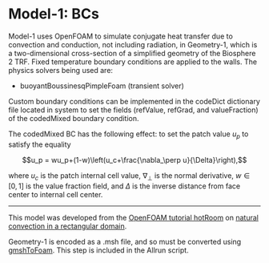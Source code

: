 # Model-1: BCs
Model-1 uses OpenFOAM to simulate conjugate heat transfer due to convection and conduction, not including radiation, in Geometry-1, which is a two-dimensional cross-section of a simplified geometry of the Biosphere 2 TRF. Fixed temperature boundary conditions are applied to the walls. The physics solvers being used are:
- buoyantBoussinesqPimpleFoam (transient solver)

Custom boundary conditions can be implemented in the codeDict dictionary file located in system to set the fields (refValue, refGrad, and valueFraction) of the codedMixed boundary condition.

The codedMixed BC has the following effect: to set the patch value $u_p$ to satisfy the equality
``` math 
u_p = wu_p+(1-w)\left(u_c+\frac{\nabla_\perp u}{\Delta}\right),
```
where $u_c$ is the patch internal cell value, $\nabla_\perp$ is the normal derivative, $w\in [0,1]$ is the value fraction field, and $\Delta$ is the inverse distance from face center to internal cell center.

----
This model was developed from the [OpenFOAM tutorial hotRoom](https://develop.openfoam.com/Development/openfoam/-/tree/master/tutorials/heatTransfer/buoyantBoussinesqPimpleFoam/hotRoom) on [natural convection in a rectangular domain](https://www.xsim.info/articles/OpenFOAM/en-US/tutorials/heatTransfer-buoyantBoussinesqPimpleFoam-hotRoom.html).

Geometry-1 is encoded as a .msh file, and so must be converted using [gmshToFoam](https://openfoamwiki.net/index.php/GmshToFoam). This step is included in the Allrun script.
